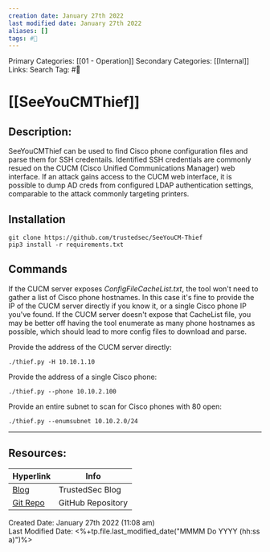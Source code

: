 ```yaml
---
creation date: January 27th 2022
last modified date: January 27th 2022
aliases: []
tags: #🧰 
---
```


Primary Categories: [[01 - Operation]]
Secondary Categories:  [[Internal]]
Links:
Search Tag: #📖  

# [[SeeYouCMThief]]  
## Description:
SeeYouCMThief can be used to find Cisco phone configuration files and parse them for SSH credentails. Identified SSH credentials are commonly resued on the CUCM (Cisco Unified Communications Manager) web interface. If an attack gains access to the CUCM web interface, it is possible to dump AD creds from configured LDAP authentication settings, comparable to the attack commonly targeting printers.

## Installation
```shell
git clone https://github.com/trustedsec/SeeYouCM-Thief
pip3 install -r requirements.txt
```

## Commands
If the CUCM server exposes *ConfigFileCacheList.txt*, the tool won't need to gather a list of Cisco phone hostnames. In this case it's fine to provide the IP of the CUCM server directly if you know it, or a single Cisco phone IP you've found. If the CUCM server doesn't expose that CacheList file, you may be better off having the tool enumerate as many phone hostnames as possible, which should lead to more config files to download and parse.

Provide the address of the CUCM server directly:
```shell
./thief.py -H 10.10.1.10
```

Provide the address of a single Cisco phone:
```shell
./thief.py --phone 10.10.2.100
```

Provide an entire subnet to scan for Cisco phones with 80 open:
```shell
./thief.py --enumsubnet 10.10.2.0/24
```
___

## Resources:

| Hyperlink | Info |
| --------- | ---- |
| [Blog](https://www.trustedsec.com/blog/seeyoucm-thief-exploiting-common-misconfigurations-in-cisco-phone-systems/) | TrustedSec Blog |
| [Git Repo](https://github.com/trustedsec/SeeYouCM-Thief) | GitHub Repository |

Created Date: January 27th 2022 (11:08 am)  
Last Modified Date: <%+tp.file.last_modified_date("MMMM Do YYYY (hh:ss a)")%>
